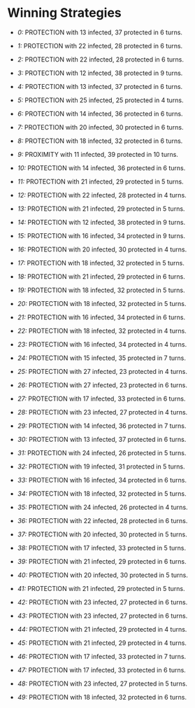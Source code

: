 # Winning Strategies

* _0:_ PROTECTION with 13 infected, 37 protected in 6 turns.


* _1:_ PROTECTION with 22 infected, 28 protected in 6 turns.


* _2:_ PROTECTION with 22 infected, 28 protected in 6 turns.


* _3:_ PROTECTION with 12 infected, 38 protected in 9 turns.


* _4:_ PROTECTION with 13 infected, 37 protected in 6 turns.


* _5:_ PROTECTION with 25 infected, 25 protected in 4 turns.


* _6:_ PROTECTION with 14 infected, 36 protected in 6 turns.


* _7:_ PROTECTION with 20 infected, 30 protected in 6 turns.


* _8:_ PROTECTION with 18 infected, 32 protected in 6 turns.


* _9:_ PROXIMITY with 11 infected, 39 protected in 10 turns.


* _10:_ PROTECTION with 14 infected, 36 protected in 6 turns.


* _11:_ PROTECTION with 21 infected, 29 protected in 5 turns.


* _12:_ PROTECTION with 22 infected, 28 protected in 4 turns.


* _13:_ PROTECTION with 21 infected, 29 protected in 5 turns.


* _14:_ PROTECTION with 12 infected, 38 protected in 9 turns.


* _15:_ PROTECTION with 16 infected, 34 protected in 9 turns.


* _16:_ PROTECTION with 20 infected, 30 protected in 4 turns.


* _17:_ PROTECTION with 18 infected, 32 protected in 5 turns.


* _18:_ PROTECTION with 21 infected, 29 protected in 6 turns.


* _19:_ PROTECTION with 18 infected, 32 protected in 5 turns.


* _20:_ PROTECTION with 18 infected, 32 protected in 5 turns.


* _21:_ PROTECTION with 16 infected, 34 protected in 6 turns.


* _22:_ PROTECTION with 18 infected, 32 protected in 4 turns.


* _23:_ PROTECTION with 16 infected, 34 protected in 4 turns.


* _24:_ PROTECTION with 15 infected, 35 protected in 7 turns.


* _25:_ PROTECTION with 27 infected, 23 protected in 4 turns.


* _26:_ PROTECTION with 27 infected, 23 protected in 6 turns.


* _27:_ PROTECTION with 17 infected, 33 protected in 6 turns.


* _28:_ PROTECTION with 23 infected, 27 protected in 4 turns.


* _29:_ PROTECTION with 14 infected, 36 protected in 7 turns.


* _30:_ PROTECTION with 13 infected, 37 protected in 6 turns.


* _31:_ PROTECTION with 24 infected, 26 protected in 5 turns.


* _32:_ PROTECTION with 19 infected, 31 protected in 5 turns.


* _33:_ PROTECTION with 16 infected, 34 protected in 6 turns.


* _34:_ PROTECTION with 18 infected, 32 protected in 5 turns.


* _35:_ PROTECTION with 24 infected, 26 protected in 4 turns.


* _36:_ PROTECTION with 22 infected, 28 protected in 6 turns.


* _37:_ PROTECTION with 20 infected, 30 protected in 5 turns.


* _38:_ PROTECTION with 17 infected, 33 protected in 5 turns.


* _39:_ PROTECTION with 21 infected, 29 protected in 6 turns.


* _40:_ PROTECTION with 20 infected, 30 protected in 5 turns.


* _41:_ PROTECTION with 21 infected, 29 protected in 5 turns.


* _42:_ PROTECTION with 23 infected, 27 protected in 6 turns.


* _43:_ PROTECTION with 23 infected, 27 protected in 6 turns.


* _44:_ PROTECTION with 21 infected, 29 protected in 4 turns.


* _45:_ PROTECTION with 21 infected, 29 protected in 4 turns.


* _46:_ PROTECTION with 17 infected, 33 protected in 7 turns.


* _47:_ PROTECTION with 17 infected, 33 protected in 6 turns.


* _48:_ PROTECTION with 23 infected, 27 protected in 5 turns.


* _49:_ PROTECTION with 18 infected, 32 protected in 6 turns.


